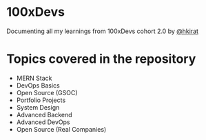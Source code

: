 # 100xDevs

Documenting all my learnings from 100xDevs cohort 2.0 by [@hkirat](https://github.com/hkirat)

# Topics covered in the repository

- MERN Stack
- DevOps Basics
- Open Source (GSOC)
- Portfolio Projects
- System Design
- Advanced Backend
- Advanced DevOps
- Open Source (Real Companies)
